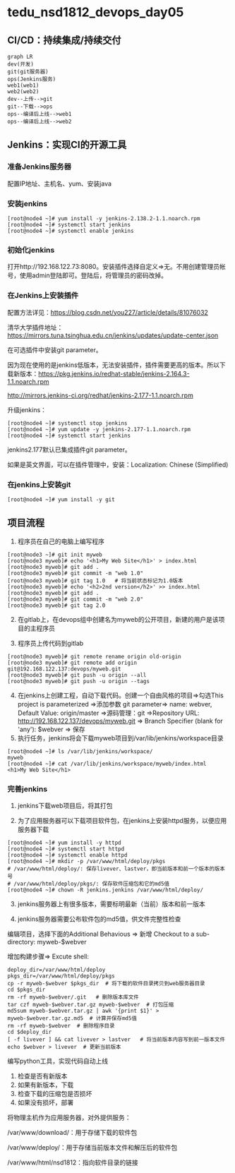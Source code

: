 # tedu_nsd1812_devops_day05

## CI/CD：持续集成/持续交付

```mermaid
graph LR
dev(开发)
git(git服务器)
ops(Jenkins服务)
web1(web1)
web2(web2)
dev--上传-->git
git--下载-->ops
ops--编译后上线-->web1
ops--编译后上线-->web2
```

## Jenkins：实现CI的开源工具

### 准备Jenkins服务器

配置IP地址、主机名、yum、安装java

### 安装jenkins

```shell
[root@node4 ~]# yum install -y jenkins-2.138.2-1.1.noarch.rpm 
[root@node4 ~]# systemctl start jenkins
[root@node4 ~]# systemctl enable jenkins
```

### 初始化jenkins

打开http://192.168.122.73:8080。安装插件选择自定义=>无。不用创建管理员帐号，使用admin登陆即可。登陆后，将管理员的密码改掉。

### 在Jenkins上安装插件

配置方法详见：https://blog.csdn.net/you227/article/details/81076032

清华大学插件地址：https://mirrors.tuna.tsinghua.edu.cn/jenkins/updates/update-center.json

在可选插件中安装git parameter。

因为现在使用的是jenkins低版本，无法安装插件，插件需要更高的版本。所以下载新版本：https://pkg.jenkins.io/redhat-stable/jenkins-2.164.3-1.1.noarch.rpm

http://mirrors.jenkins-ci.org/redhat/jenkins-2.177-1.1.noarch.rpm

升级jenkins：

```shell
[root@node4 ~]# systemctl stop jenkins
[root@node4 ~]# yum update -y jenkins-2.177-1.1.noarch.rpm 
[root@node4 ~]# systemctl start jenkins
```

jenkins2.177默认已集成插件git parameter。

如果是英文界面，可以在插件管理中，安装：Localization: Chinese (Simplified)

### 在jenkins上安装git

```shell
[root@node4 ~]# yum install -y git
```



## 项目流程

1. 程序员在自己的电脑上编写程序

```shell
[root@node3 ~]# git init myweb
[root@node3 myweb]# echo '<h1>My Web Site</h1>' > index.html
[root@node3 myweb]# git add .
[root@node3 myweb]# git commit -m "web 1.0"
[root@node3 myweb]# git tag 1.0   # 将当前状态标记为1.0版本
[root@node3 myweb]# echo '<h2>2nd version</h2>' >> index.html 
[root@node3 myweb]# git add .
[root@node3 myweb]# git commit -m "web 2.0"
[root@node3 myweb]# git tag 2.0
```

2. 在gitlab上，在devops组中创建名为myweb的公开项目，新建的用户是该项目的主程序员

3. 程序员上传代码到gitlab

```shell
[root@node3 myweb]# git remote rename origin old-origin
[root@node3 myweb]# git remote add origin git@192.168.122.137:devops/myweb.git
[root@node3 myweb]# git push -u origin --all
[root@node3 myweb]# git push -u origin --tags
```

4. 在jenkins上创建工程，自动下载代码。创建一个自由风格的项目=>勾选This project is parameterized =>添加参数 git parameter=> name: webver, Default Value: origin/master =>源码管理：git =>Repository URL: http://192.168.122.137/devops/myweb.git => Branch Specifier (blank for 'any'): $webver => 保存
5. 执行任务，jenkins将会下载myweb项目到/var/lib/jenkins/workspace目录

```shell
[root@node4 ~]# ls /var/lib/jenkins/workspace/
myweb
[root@node4 ~]# cat /var/lib/jenkins/workspace/myweb/index.html 
<h1>My Web Site</h1>
```

### 完善jenkins

1. jenkins下载web项目后，将其打包

2. 为了应用服务器可以下载项目软件包，在jenkins上安装httpd服务，以便应用服务器下载
```shell
[root@node4 ~]# yum install -y httpd
[root@node4 ~]# systemctl start httpd 
[root@node4 ~]# systemctl enable httpd
[root@node4 ~]# mkdir -p /var/www/html/deploy/pkgs
# /var/www/html/deploy/: 保存livever、lastver，即当前版本和前一个版本的版本号
# /var/www/html/deploy/pkgs/: 保存软件压缩包和它的md5值
[root@node4 ~]# chown -R jenkins.jenkins /var/www/html/deploy/
```

3. jenkins服务器上有很多版本，需要标明最新（当前）版本和前一版本

4. jenkins服务器需要公布软件包的md5值，供文件完整性检查

编辑项目，选择下面的Additional Behavious => 新增 Checkout to a sub-directory: myweb-$webver

增加构建步骤=> Excute shell:

```shell
deploy_dir=/var/www/html/deploy
pkgs_dir=/var/www/html/deploy/pkgs
cp -r myweb-$webver $pkgs_dir  # 将下载的软件目录拷贝到web服务器目录
cd $pkgs_dir
rm -rf myweb-$webver/.git   # 删除版本库文件
tar czf myweb-$webver.tar.gz myweb-$webver  # 打包压缩
md5sum myweb-$webver.tar.gz | awk '{print $1}' > myweb-$webver.tar.gz.md5  # 计算并保存md5值
rm -rf myweb-$webver  # 删除程序目录
cd $deploy_dir
[ -f livever ] && cat livever > lastver   # 将当前版本内容写到前一版本文件
echo $webver > livever  # 更新当前版本
```



编写python工具，实现代码自动上线

1. 检查是否有新版本
2. 如果有新版本，下载
3. 检查下载的压缩包是否损坏
4. 如果没有损坏，部署

将物理主机作为应用服务器，对外提供服务：

/var/www/download/：用于存储下载的软件包

/var/www/deploy/：用于存储当前版本文件和解压后的软件包

/var/www/html/nsd1812：指向软件目录的链接









